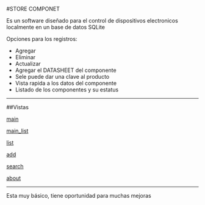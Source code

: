 #STORE COMPONET

Es un software diseñado para el control de dispositivos electronicos localmente en un base de datos SQLite

Opciones para los registros:
- Agregar
- Eliminar
- Actualizar
- Agregar el DATASHEET del componente
- Sele puede dar una clave al producto
- Vista rapida a los datos del componente
- Listado de los componentes y su estatus


_______________________________________________________

##Vistas

[main](https://raw.githubusercontent.com/jalmx89/Store-Components/master/Imags/main.png)


[main_list](https://raw.githubusercontent.com/jalmx89/Store-Components/master/Imags/main_view.png)

[list](https://raw.githubusercontent.com/jalmx89/Store-Components/master/Imags/list.png)

[add](https://raw.githubusercontent.com/jalmx89/Store-Components/master/Imags/add.png)

[search](https://raw.githubusercontent.com/jalmx89/Store-Components/master/Imags/search.png)

[about](https://raw.githubusercontent.com/jalmx89/Store-Components/master/Imags/about.png)

_______________________________________________________


Esta muy básico, tiene oportunidad para muchas mejoras
